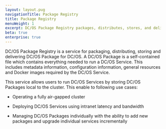 ```yaml
---
layout: layout.pug
navigationTitle: Package Registry
title: Package Registry
menuWeight: 1
excerpt: DC/OS Package Registry packages, distributes, stores, and delivers DC/OS Packages on DC/OS
beta: true
enterprise: true
---
```


DC/OS Package Registry is a service for packaging, distributing, storing and delivering DC/OS Package for DC/OS. A DC/OS Package is a self-contained file which contains everything needed to run a DC/OS Service. This includes metadata information, configuration information, general resources and Docker images required by the DC/OS Service.

This service allows users to run DC/OS Services by storing DC/OS Packages local to the cluster. This enable to following use cases:

- Operating a fully air-gapped cluster

- Deploying DC/OS Services using intranet latency and bandwidth

- Managing DC/OS Packages individually with the ability to add new packages and upgrade individual services incrementally

